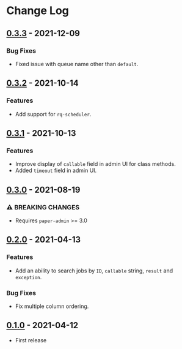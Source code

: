 # Change Log

## [0.3.3](https://github.com/dldevinc/paper-rq/tree/v0.3.3) - 2021-12-09
### Bug Fixes
- Fixed issue with queue name other than `default`. 

## [0.3.2](https://github.com/dldevinc/paper-rq/tree/v0.3.2) - 2021-10-14
### Features
- Add support for `rq-scheduler`.

## [0.3.1](https://github.com/dldevinc/paper-rq/tree/v0.3.1) - 2021-10-13
### Features
- Improve display of `callable` field in admin UI for class methods.
- Added `timeout` field in admin UI.

## [0.3.0](https://github.com/dldevinc/paper-rq/tree/v0.3.0) - 2021-08-19
### ⚠ BREAKING CHANGES
- Requires `paper-admin` >= 3.0 

## [0.2.0](https://github.com/dldevinc/paper-rq/tree/v0.2.0) - 2021-04-13
### Features
- Add an ability to search jobs by `ID`, `callable` string, `result` 
  and `exception`.
### Bug Fixes
- Fix multiple column ordering.

## [0.1.0](https://github.com/dldevinc/paper-rq/tree/v0.1.0) - 2021-04-12
- First release
